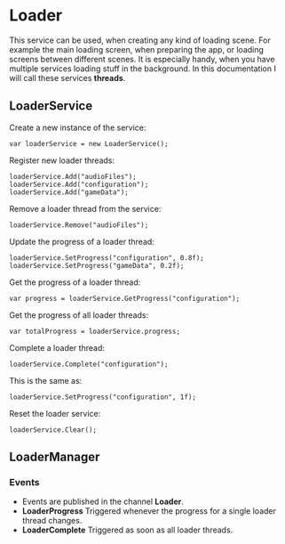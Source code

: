 # Loader

This service can be used, when creating any kind of loading scene. For example the main loading screen, when preparing the app, or loading screens between different scenes. It is especially handy, when you have multiple services loading stuff in the background. In this documentation I will call these services **threads**.

## LoaderService

Create a new instance of the service:

```
var loaderService = new LoaderService();
```

Register new loader threads:

```
loaderService.Add("audioFiles");
loaderService.Add("configuration");
loaderService.Add("gameData");
```

Remove a loader thread from the service:

```
loaderService.Remove("audioFiles");
```

Update the progress of a loader thread:

```
loaderService.SetProgress("configuration", 0.8f);
loaderService.SetProgress("gameData", 0.2f);
```

Get the progress of a loader thread:

```
var progress = loaderService.GetProgress("configuration");
```

Get the progress of all loader threads:

```
var totalProgress = loaderService.progress;
``` 

Complete a loader thread:

```
loaderService.Complete("configuration");
```

This is the same as:

```
loaderService.SetProgress("configuration", 1f);
```

Reset the loader service:

```
loaderService.Clear();
```

## LoaderManager

### Events

- Events are published in the channel **Loader**.
- **LoaderProgress** Triggered whenever the progress for a single loader thread changes.
- **LoaderComplete** Triggered as soon as all loader threads.
